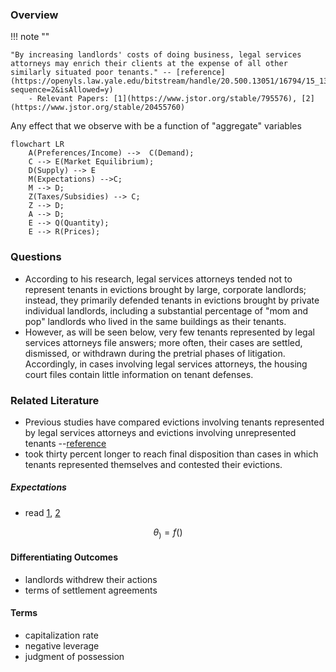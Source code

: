 ### **Overview**

!!! note ""

    "By increasing landlords' costs of doing business, legal services attorneys may enrich their clients at the expense of all other similarly situated poor tenants." -- [reference](https://openyls.law.yale.edu/bitstream/handle/20.500.13051/16794/15_13YaleL_PolyRev385_1995_.pdf?sequence=2&isAllowed=y)
        - Relevant Papers: [1](https://www.jstor.org/stable/795576), [2](https://www.jstor.org/stable/20455760)

Any effect that we observe with be a function of "aggregate" variables 

``` mermaid
flowchart LR
    A(Preferences/Income) -->  C(Demand);
    C --> E(Market Equilibrium);
    D(Supply) --> E
    M(Expectations) -->C;
    M --> D;
    Z(Taxes/Subsidies) --> C;
    Z --> D;
    A --> D;
    E --> Q(Quantity);
    E --> R(Prices);
```
### Questions
- According to his research, legal
services attorneys tended not to represent tenants in evictions brought by large,
corporate landlords; instead, they primarily defended tenants in evictions
brought by private individual landlords, including a substantial percentage of
"mom and pop" landlords who lived in the same buildings as their tenants. 
- However, as will be seen below, very few
tenants represented by legal services attorneys file answers; more often, their
cases are settled, dismissed, or withdrawn during the pretrial phases of
litigation. Accordingly, in cases involving legal services attorneys, the housing
court files contain little information on tenant defenses.
### **Related Literature**
- Previous studies have compared evictions involving tenants represented by legal services attorneys and evictions involving unrepresented tenants --[reference](https://openyls.law.yale.edu/bitstream/handle/20.500.13051/16794/15_13YaleL_PolyRev385_1995_.pdf?sequence=2&isAllowed=y)
- took thirty percent longer to reach final disposition than cases in which tenants represented themselves and
contested their evictions.

##### Expectations
- read [1](https://www.jstor.org/stable/1228343), [2](https://ir.lawnet.fordham.edu/ulj/vol18/iss3/2/#:~:text=To%20create%20an%20EFZ%2C%20local,gentrification%2C%20and%20ultimately%20block%20displacement.)

$$\theta_) = f()$$

#### Differentiating Outcomes
-  landlords withdrew their
actions
- terms of settlement agreements

#### Terms
- capitalization rate 
- negative leverage
- judgment of possession